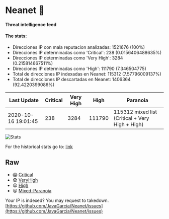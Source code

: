 # Neanet :hocho:
#### Threat intelligence feed
#### The stats:

- Direcciones IP con mala reputacion analizadas: 1521676 (100%)
- Direcciones IP determinadas como 'Critical':  238 (0.0156406488635%)
- Direcciones IP determinadas como 'Very High':  3284 (0.215814667511%)
- Direcciones IP determinadas como 'High':  111790 (7.346504775)
- Total de direcciones IP indexadas en Neanet:  115312 (7.57796009137%)
- Total de direcciones IP descartadas en Neanet:  1406364 (92.4220399086%)

| Last Update | Critical | Very High | High | Paranoia |
| --- | --- | --- | --- | --- |
| 2020-10-16 19:01:45 | 238 | 3284 | 111790 | 115312 mixed list (Critical + Very High + High)|

![Stats](https://docs.google.com/spreadsheets/d/e/2PACX-1vSnaNMIXVabIpDJjufMlzH7poXnshF3mgd8Is1g9ytUEzVsP5my4Trn8f-xkoLLQ38xpL3HtmUexLo6/pubchart?oid=501124687&format=image)

For the historical stats go to: [link](/stats.csv)
## Raw
- :scream: [Critical](https://raw.githubusercontent.com/JavaGarcia/Neanet/master/blacklists/neanet_critical.txt)
- :fearful: [VeryHigh](https://raw.githubusercontent.com/JavaGarcia/Neanet/master/blacklists/neanet_veryHigh.txtt)
- :frowning: [High](https://raw.githubusercontent.com/JavaGarcia/Neanet/master/blacklists/neanet_high.txt)
- :dizzy_face: [Mixed-Paranoia](https://raw.githubusercontent.com/JavaGarcia/Neanet/master/blacklists/neanet_all.txt)


Your IP is indexed? You may request to takedown. [https://github.com/JavaGarcia/Neanet/issues](https://github.com/JavaGarcia/Neanet/issues)














































































































































































































































































































































































































































































































































































































































































































































































































































































































































































































































































































































































































































































































































































































































































































